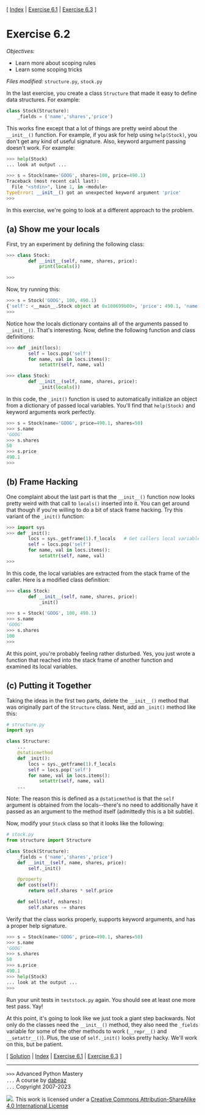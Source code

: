 \[ [Index](index.md) | [Exercise 6.1](ex6_1.md) | [Exercise 6.3](ex6_3.md) \]

# Exercise 6.2

*Objectives:*

- Learn more about scoping rules
- Learn some scoping tricks

*Files modified:* `structure.py`, `stock.py`

In the last exercise, you create a class `Structure` that made it easy to define
data structures. For example:

```python
class Stock(Structure):
    _fields = ('name','shares','price')
```

This works fine except that a lot of things are pretty weird about the `__init__()`
function. For example, if you ask for help using `help(Stock)`, you don't get
any kind of useful signature. Also, keyword argument passing doesn't work. For
example:

```python
>>> help(Stock)
... look at output ...

>>> s = Stock(name='GOOG', shares=100, price=490.1)
Traceback (most recent call last):
  File "<stdin>", line 1, in <module>
TypeError: __init__() got an unexpected keyword argument 'price'
>>> 
```

In this exercise, we're going to look at a different approach to the problem.

## (a) Show me your locals

First, try an experiment by defining the following class:

```python
>>> class Stock:
        def __init__(self, name, shares, price):
            print(locals())

>>>
```

Now, try running this:

```python
>>> s = Stock('GOOG', 100, 490.1)
{'self': <__main__.Stock object at 0x100699b00>, 'price': 490.1, 'name': 'GOOG', 'shares': 100}
>>>
```

Notice how the locals dictionary contains all of the arguments passed
to `__init__()`. That's interesting. Now, define the following function
and class definitions:

```python
>>> def _init(locs):
        self = locs.pop('self')
        for name, val in locs.items():
            setattr(self, name, val)

>>> class Stock:
        def __init__(self, name, shares, price):
            _init(locals())
```

In this code, the `_init()` function is used to automatically
initialize an object from a dictionary of passed local variables.
You'll find that `help(Stock)` and keyword arguments work perfectly.

```python
>>> s = Stock(name='GOOG', price=490.1, shares=50)
>>> s.name
'GOOG'
>>> s.shares
50
>>> s.price
490.1
>>>
```

## (b) Frame Hacking

One complaint about the last part is that the `__init__()` function
now looks pretty weird with that call to `locals()` inserted into it.
You can get around that though if you're willing to do a bit of stack
frame hacking. Try this variant of the `_init()` function:

```python
>>> import sys
>>> def _init():
        locs = sys._getframe(1).f_locals   # Get callers local variables
        self = locs.pop('self')
        for name, val in locs.items():
            setattr(self, name, val)
>>>
```

In this code, the local variables are extracted from the stack frame of the caller.
Here is a modified class definition:

```python
>>> class Stock:
        def __init__(self, name, shares, price):
            _init()

>>> s = Stock('GOOG', 100, 490.1)
>>> s.name
'GOOG'
>>> s.shares
100
>>>
```

At this point, you're probably feeling rather disturbed. Yes, you just wrote a function that reached
into the stack frame of another function and examined its local variables.

## (c) Putting it Together

Taking the ideas in the first two parts, delete the `__init__()` method that was originally part of the
`Structure` class. Next, add an `_init()` method like this:

```python
# structure.py
import sys

class Structure:
    ...
    @staticmethod
    def _init():
        locs = sys._getframe(1).f_locals
        self = locs.pop('self')
        for name, val in locs.items():
            setattr(self, name, val)
    ...
```

Note: The reason this is defined as a `@staticmethod` is that the `self` argument
is obtained from the locals--there's no need to additionally have it passed as
an argument to the method itself (admittedly this is a bit subtle).

Now, modify your `Stock` class so that it looks like the following:

```python
# stock.py
from structure import Structure

class Stock(Structure):
    _fields = ('name','shares','price')
    def __init__(self, name, shares, price):
        self._init()

    @property
    def cost(self):
        return self.shares * self.price

    def sell(self, nshares):
        self.shares -= shares
```

Verify that the class works properly, supports keyword arguments, and has a
proper help signature.

```python
>>> s = Stock(name='GOOG', price=490.1, shares=50)
>>> s.name
'GOOG'
>>> s.shares
50
>>> s.price
490.1
>>> help(Stock)
... look at the output ...
>>>
```

Run your unit tests in `teststock.py` again. You should see at least one more test pass. Yay!

At this point, it's going to look like we just took a giant step backwards. Not
only do the classes need the `__init__()` method, they also need the `_fields`
variable for some of the other methods to work (`__repr__()` and `__setattr__()`). Plus,
the use of `self._init()` looks pretty hacky. We'll work on this, but be patient.

\[ [Solution](soln6_2.md) | [Index](index.md) | [Exercise 6.1](ex6_1.md) | [Exercise 6.3](ex6_3.md) \]

----
`>>>` Advanced Python Mastery  
`...` A course by [dabeaz](https://www.dabeaz.com)  
`...` Copyright 2007-2023

![](https://i.creativecommons.org/l/by-sa/4.0/88x31.png). This work is licensed under
a [Creative Commons Attribution-ShareAlike 4.0 International License](http://creativecommons.org/licenses/by-sa/4.0/)
